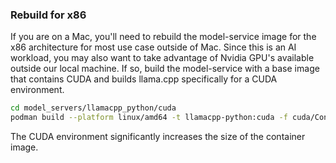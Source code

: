 ### Rebuild for x86

If you are on a Mac, you'll need to rebuild the model-service image for the x86 architecture for most use case outside of Mac.
Since this is an AI workload, you may also want to take advantage of Nvidia GPU's available outside our local machine.
If so, build the model-service with a base image that contains CUDA and builds llama.cpp specifically for a CUDA environment.

```bash
cd model_servers/llamacpp_python/cuda
podman build --platform linux/amd64 -t llamacpp-python:cuda -f cuda/Containerfile .
```

The CUDA environment significantly increases the size of the container image.
